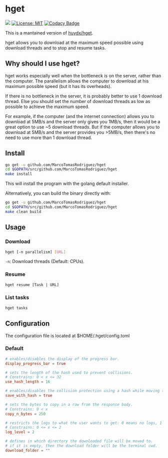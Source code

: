 # hget

![](https://github.com/MarcoTomasRodriguez/hget/workflows/CI/badge.svg)
[![License: MIT](https://img.shields.io/badge/License-MIT-yellow.svg)](https://opensource.org/licenses/MIT)
[![Codacy Badge](https://app.codacy.com/project/badge/Grade/b9f13f0d5ce04d629a36f9da50da372d)](https://www.codacy.com/manual/MarcoTomasRodriguez/hget?utm_source=github.com&amp;utm_medium=referral&amp;utm_content=MarcoTomasRodriguez/hget&amp;utm_campaign=Badge_Grade)

This is a mantained version of [huydx/hget](https://github.com/huydx/hget).

hget allows you to download at the maximum speed possible using download threads and to stop and resume tasks.

## Why should I use hget?

hget works especially well when the bottleneck is on the server, rather than the computer.
The parallelism allows the computer to download at his maximum possible speed (but it has its overheads).

If there is no bottleneck in the server, it is probably better to use 1 download thread.
Else you should set the number of download threads as low as possible to achieve the maximum speed.

For example, if the computer (and the internet connection) allows you to download at 5MB/s and the server only gives you 1MB/s,
then it would be a great option to use ~5 download threads.
But if the computer allows you to download at 5MB/s and the server provides you >5MB/s, then there's no need to use more than 1
download thread.

## Install

```bash
go get -u github.com/MarcoTomasRodriguez/hget
cd $GOPATH/src/github.com/MarcoTomasRodriguez/hget
make install
```

This will install the program with the golang default installer.

Alternatively, you can build the binary directly with:

```bash
go get -u github.com/MarcoTomasRodriguez/hget
cd $GOPATH/src/github.com/MarcoTomasRodriguez/hget
make clean build
```

## Usage

### Download

```bash
hget [-n parallelism] [URL]
```

`-n`: Download threads (Default: CPUs).

### Resume

```bash
hget resume [Task | URL]
```

### List tasks

```bash
hget tasks
```

## Configuration

The configuration file is located at $HOME/.hget/config.toml

### Default

```toml
# enables/disables the display of the progress bar.
display_progress_bar = true

# sets the length of the hash used to prevent collisions.
# Constrains: 0 < x <= 32
use_hash_length = 16

# enables/disables the collision protection using a hash while moving the file from inside the program to outside.
save_with_hash = true

# sets the bytes to copy in a row from the response body. 
# Constrains: 0 < x
copy_n_bytes = 250

# restricts the logs to what the user wants to get: 0 means no logs, 1 only important logs and 2 all logs.
# Constrains: 0 <= x <= 2
log_level = 2

# defines in which directory the downloaded file will be moved to.
# if it is empty, then the download folder will be the terminal cwd.
download_folder = ""
```
